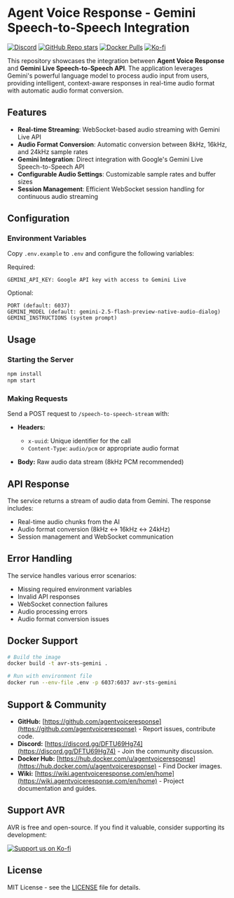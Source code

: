 # Agent Voice Response - Gemini Speech-to-Speech Integration

[![Discord](https://img.shields.io/discord/1347239846632226998?label=Discord&logo=discord)](https://discord.gg/DFTU69Hg74)
[![GitHub Repo stars](https://img.shields.io/github/stars/agentvoiceresponse/avr-sts-gemini?style=social)](https://github.com/agentvoiceresponse/avr-sts-gemini)
[![Docker Pulls](https://img.shields.io/docker/pulls/agentvoiceresponse/avr-sts-gemini?label=Docker%20Pulls&logo=docker)](https://hub.docker.com/r/agentvoiceresponse/avr-sts-gemini)
[![Ko-fi](https://img.shields.io/badge/Support%20us%20on-Ko--fi-ff5e5b.svg)](https://ko-fi.com/agentvoiceresponse)

This repository showcases the integration between **Agent Voice Response** and **Gemini Live Speech-to-Speech API**. The application leverages Gemini's powerful language model to process audio input from users, providing intelligent, context-aware responses in real-time audio format with automatic audio format conversion.

## Features

- **Real-time Streaming**: WebSocket-based audio streaming with Gemini Live API
- **Audio Format Conversion**: Automatic conversion between 8kHz, 16kHz, and 24kHz sample rates
- **Gemini Integration**: Direct integration with Google's Gemini Live Speech-to-Speech API
- **Configurable Audio Settings**: Customizable sample rates and buffer sizes
- **Session Management**: Efficient WebSocket session handling for continuous audio streaming

## Configuration

### Environment Variables

Copy `.env.example` to `.env` and configure the following variables:

Required:

```
GEMINI_API_KEY: Google API key with access to Gemini Live
```

Optional:

```
PORT (default: 6037)
GEMINI_MODEL (default: gemini-2.5-flash-preview-native-audio-dialog)
GEMINI_INSTRUCTIONS (system prompt)
```

## Usage

### Starting the Server

```bash
npm install
npm start
```

### Making Requests

Send a POST request to `/speech-to-speech-stream` with:

- **Headers:**
  - `x-uuid`: Unique identifier for the call
  - `Content-Type`: `audio/pcm` or appropriate audio format

- **Body:** Raw audio data stream (8kHz PCM recommended)

## API Response

The service returns a stream of audio data from Gemini. The response includes:

- Real-time audio chunks from the AI
- Audio format conversion (8kHz ↔ 16kHz ↔ 24kHz)
- Session management and WebSocket communication

## Error Handling

The service handles various error scenarios:

- Missing required environment variables
- Invalid API responses
- WebSocket connection failures
- Audio processing errors
- Audio format conversion issues

## Docker Support

```bash
# Build the image
docker build -t avr-sts-gemini .

# Run with environment file
docker run --env-file .env -p 6037:6037 avr-sts-gemini
```

## Support & Community

*   **GitHub:** [https://github.com/agentvoiceresponse](https://github.com/agentvoiceresponse) - Report issues, contribute code.
*   **Discord:** [https://discord.gg/DFTU69Hg74](https://discord.gg/DFTU69Hg74) - Join the community discussion.
*   **Docker Hub:** [https://hub.docker.com/u/agentvoiceresponse](https://hub.docker.com/u/agentvoiceresponse) - Find Docker images.
*   **Wiki:** [https://wiki.agentvoiceresponse.com/en/home](https://wiki.agentvoiceresponse.com/en/home) - Project documentation and guides.

## Support AVR

AVR is free and open-source. If you find it valuable, consider supporting its development:

<a href="https://ko-fi.com/agentvoiceresponse" target="_blank"><img src="https://ko-fi.com/img/githubbutton_sm.svg" alt="Support us on Ko-fi"></a>

## License

MIT License - see the [LICENSE](LICENSE.md) file for details.
